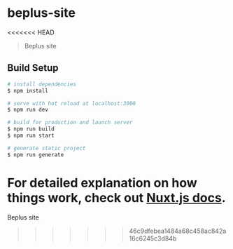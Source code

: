 # beplus-site
<<<<<<< HEAD

> Beplus site

## Build Setup

``` bash
# install dependencies
$ npm install

# serve with hot reload at localhost:3000
$ npm run dev

# build for production and launch server
$ npm run build
$ npm run start

# generate static project
$ npm run generate
```

For detailed explanation on how things work, check out [Nuxt.js docs](https://nuxtjs.org).
=======
Beplus site
>>>>>>> 46c9dfebea1484a68c458ac842a16c6245c3d84b
